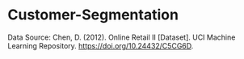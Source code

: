 # Customer-Segmentation

Data Source:
Chen, D. (2012). Online Retail II [Dataset]. UCI Machine Learning Repository. https://doi.org/10.24432/C5CG6D.
